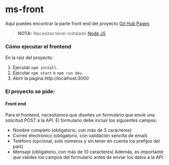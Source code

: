 # ms-front

Aquí puedes encontrar la parte front end del proyecto [Git Hub Pages](https://martscastrillo.github.io/ms-front/ )

> **NOTA:** Necesitas tener instalado [Node JS](https://nodejs.org/)

### Cómo ejecutar el frontend

En la raíz del proyecto:

1. Ejecutar `npm install`.
1. Ejecutar `npm start` o `npm run dev`.
1. Abrir la página http://localhost:3000



### El proyecto se pide:

#### Front end
Para el frontend, necesitamos que diseñes un formulario que envíe una solicitud POST a la
API. El formulario debe incluir los siguientes campos:
- Nombre completo (obligatorio, con más de 3 caracteres)
- Correo electrónico (obligatorio, con validación sencilla de email)
- Teléfono (opcional, solo números y sin tener en cuenta los prefijos del país)
- Mensaje (obligatorio, con más de 10 caracteres)
Además, es importante que valides los campos del formulario antes de enviar los datos a la
API.
